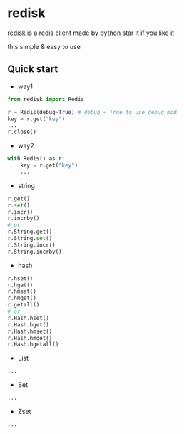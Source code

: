 # redisk
redisk is a redis client made by python
star it if you like it

this simple & easy to use

## Quick start
- way1
```python
from redisk import Redis

r = Redis(debug=True) # debug = True to use debug mod
key = r.get("key")
...
r.close()
```

- way2
```python
with Redis() as r:
    key = r.get("key")
    ...
```

- string
```python
r.get()
r.set()
r.incr()
r.incrby()
# or
r.String.get()
r.String.set()
r.String.incr()
r.String.incrby()
```

- hash
```python
r.hset()
r.hget()
r.hmset()
r.hmget()
r.getall()
# or
r.Hash.hset()
r.Hash.hget()
r.Hash.hmset()
r.Hash.hmget()
r.Hash.hgetall()
```

- List
```python
...
```

- Set
```python
...
```

- Zset
```python
...
```
